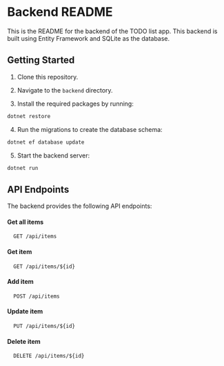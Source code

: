 ﻿# Backend README

This is the README for the backend of the TODO list app. This backend is built using Entity Framework and SQLite as the database.

## Getting Started

1. Clone this repository.

2. Navigate to the `backend` directory.

3. Install the required packages by running:
```bash
dotnet restore
```
4. Run the migrations to create the database schema:
```bash
dotnet ef database update
```
5. Start the backend server:
```bash
dotnet run
```


## API Endpoints

The backend provides the following API endpoints:

#### Get all items

```http
  GET /api/items
```

#### Get item

```http
  GET /api/items/${id}
```

#### Add item

```http
  POST /api/items
```

#### Update item

```http
  PUT /api/items/${id}
```

#### Delete item

```http
  DELETE /api/items/${id}
```

